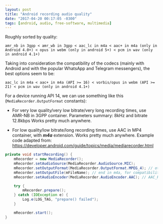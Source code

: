 ```yaml
---
layout: post
title: "Android recording audio quality"
date: "2017-04-20 00:17:05 -0300"
tags: [android, audio, free-software, multimedia]
---
```


Roughly sorted by quality:

    amr_nb in 3gpp < amr_wb in 3gpp < aac_lc in m4a < aac+ in m4a (only in Android 4.0+) < opus in webm (only in android 5+) < pcm in wav (only in android 4.1+)

Taking into consideration the compatibility of the codecs (mainly with
Android and with the popular WhatsApp and Telegram messengers), the best
options seem to be:

    aac_lc in m4a < aac+ in m4a (API >= 16) < vorbis/opus in webm (API >= 21) < pcm in wav (only in android 4.1+)


For a device running API 14, we can use something like this
(`MediaRecorder.OutputFormat` constants):

* For very low quality/very low bitrate/very long recording times, use
  AMR-NB in 3GPP container.  Parameters summary: 8kHz and bitrate 12.8kbps
  Works pretty much anywhere.

* For low quality/low bitrate/long recording times, use AAC in MP4
  container, with ***m4a*** extension. Works pretty much anywhere. Example
  code adapted from:
  https://developer.android.com/guide/topics/media/mediarecorder.html


```java
private void startRecording() {
    mRecorder = new MediaRecorder();
    mRecorder.setAudioSource(MediaRecorder.AudioSource.MIC);
    mRecorder.setOutputFormat(MediaRecorder.OutputFormat.MPEG_4); // other?
    mRecorder.setOutputFile(mFileName); // end in m4a, for compatibility
    mRecorder.setAudioEncoder(MediaRecorder.AudioEncoder.AAC); // AAC_HE, if supported

    try {
        mRecorder.prepare();
    } catch (IOException e) {
        Log.e(LOG_TAG, "prepare() failed");
    }

    mRecorder.start();
}
```
